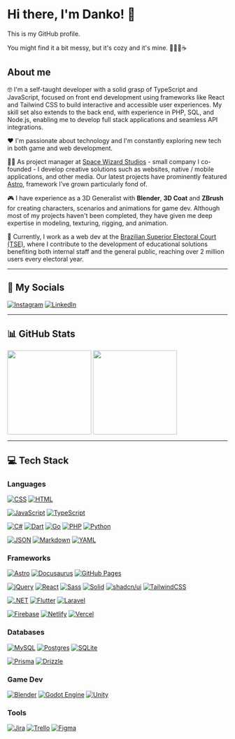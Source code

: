 # Hi there, I'm Danko! 👋

This is my GitHub profile.

You might find it a bit messy, but it's cozy and it's mine. 🤗🧦🧣☕

## About me

🤓 I'm a self-taught developer with a solid grasp of TypeScript and JavaScript, focused on front end development using frameworks like React and Tailwind CSS to build interactive and accessible user experiences. My skill set also extends to the back end, with experience in PHP, SQL, and Node.js, enabling me to develop full stack applications and seamless API integrations.

❤️ I'm passionate about technology and I'm constantly exploring new tech in both game and web development.

👨‍🚀 As project manager at [Space Wizard Studios](https://spacewiz.dev/) - small company I co-founded - I develop creative solutions such as websites, native / mobile applications, and other media. Our latest projects have prominently featured [Astro](https://astro.build/), framework I’ve grown particularly fond of.

🎮 I have experience as a 3D Generalist with **Blender**, **3D Coat** and **ZBrush** for creating characters, scenarios and animations for game dev. Although most of my projects haven't been completed, they have given me deep expertise in modeling, texturing, rigging, and animation.

💼 Currently, I work as a web dev at the [Brazilian Superior Electoral Court (TSE)](https://international.tse.jus.br/en), where I contribute to the development of educational solutions benefiting both internal staff and the general public, reaching over 2 million users every electoral year.

---

## 🥰 My Socials
[![Instagram](https://img.shields.io/badge/Instagram-%23E4405F.svg?logo=Instagram&logoColor=white)](https://www.instagram.com/danko.nobre)
[![LinkedIn](https://custom-icon-badges.demolab.com/badge/LinkedIn-0A66C2?logo=linkedin-white&logoColor=fff)](https://www.linkedin.com/in/danilo-nobre/)


---

## 📊 GitHub Stats

<div>
  <img style='height: 12rem' align="center" src="http://danko-github-readme-stats.vercel.app/api?username=danko-nobre&show_icons=true&count_private=true" />
  <img style='height: 12rem' align="center" src="http://danko-github-readme-stats.vercel.app/api/top-langs/?username=danko-nobre&layout=compact&size_weight=0.5&count_weight=0.5&langs_count=8" />
</div>

---

## 💻 Tech Stack

### Languages
[![CSS](https://img.shields.io/badge/CSS-1572B6?logo=css3&logoColor=fff)](#)
[![HTML](https://img.shields.io/badge/HTML-%23E34F26.svg?logo=html5&logoColor=white)](#)

[![JavaScript](https://img.shields.io/badge/JavaScript-F7DF1E?logo=javascript&logoColor=000)](#)
[![TypeScript](https://img.shields.io/badge/TypeScript-3178C6?logo=typescript&logoColor=fff)](#)

[![C#](https://custom-icon-badges.demolab.com/badge/C%23-%23239120.svg?logo=cshrp&logoColor=white)](#)
[![Dart](https://img.shields.io/badge/Dart-%230175C2.svg?logo=dart&logoColor=white)](#)
[![Go](https://img.shields.io/badge/Go-%2300ADD8.svg?&logo=go&logoColor=white)](#)
[![PHP](https://img.shields.io/badge/php-%23777BB4.svg?&logo=php&logoColor=white)](#)
[![Python](https://img.shields.io/badge/Python-3776AB?logo=python&logoColor=fff)](#)

[![JSON](https://img.shields.io/badge/JSON-000?logo=json&logoColor=fff)](#)
[![Markdown](https://img.shields.io/badge/Markdown-%23000000.svg?logo=markdown&logoColor=white)](#)
[![YAML](https://img.shields.io/badge/YAML-CB171E?logo=yaml&logoColor=fff)](#)

### Frameworks
[![Astro](https://img.shields.io/badge/Astro-BC52EE?logo=astro&logoColor=fff)](#)
[![Docusaurus](https://img.shields.io/badge/Docusaurus-3ECC5F?logo=docusaurus&logoColor=fff)](#)
[![GitHub Pages](https://img.shields.io/badge/GitHub%20Pages-121013?logo=github&logoColor=white)](#)

[![jQuery](https://img.shields.io/badge/jQuery-0769AD?logo=jquery&logoColor=fff)](#)
[![React](https://img.shields.io/badge/React-%2320232a.svg?logo=react&logoColor=%2361DAFB)](#)
[![Sass](https://img.shields.io/badge/Sass-C69?logo=sass&logoColor=fff)](#)
[![Solid](https://img.shields.io/badge/Solid-2C4F7C?logo=solid&logoColor=fff)](#)
[![shadcn/ui](https://img.shields.io/badge/shadcn%2Fui-000?logo=shadcnui&logoColor=fff)](#)
[![TailwindCSS](https://img.shields.io/badge/Tailwind%20CSS-%2338B2AC.svg?logo=tailwind-css&logoColor=white)](#)

[![.NET](https://img.shields.io/badge/.NET-512BD4?logo=dotnet&logoColor=fff)](#)
[![Flutter](https://img.shields.io/badge/Flutter-02569B?logo=flutter&logoColor=fff)](#)
[![Laravel](https://img.shields.io/badge/Laravel-%23FF2D20.svg?logo=laravel&logoColor=white)](#)

[![Firebase](https://img.shields.io/badge/Firebase-039BE5?logo=Firebase&logoColor=white)](#)
[![Netlify](https://img.shields.io/badge/Netlify-%23000000.svg?logo=netlify&logoColor=#00C7B7)](#)
[![Vercel](https://img.shields.io/badge/Vercel-%23000000.svg?logo=vercel&logoColor=white)](#)

### Databases
[![MySQL](https://img.shields.io/badge/MySQL-4479A1?logo=mysql&logoColor=fff)](#)
[![Postgres](https://img.shields.io/badge/Postgres-%23316192.svg?logo=postgresql&logoColor=white)](#)
[![SQLite](https://img.shields.io/badge/SQLite-%2307405e.svg?logo=sqlite&logoColor=white)](#)

[![Prisma](https://img.shields.io/badge/Prisma-2D3748?logo=prisma&logoColor=white)](#) 
[![Drizzle](https://img.shields.io/badge/Drizzle-C5F74F?logo=drizzle&logoColor=000)](#)

### Game Dev
[![Blender](https://img.shields.io/badge/Blender-%23F5792A.svg?logo=blender&logoColor=white)](#)
[![Godot Engine](https://img.shields.io/badge/Godot-%23FFFFFF.svg?logo=godot-engine)](#)
[![Unity](https://img.shields.io/badge/Unity-%23000000.svg?logo=unity&logoColor=white)](#)

### Tools 
[![Jira](https://img.shields.io/badge/Jira-0052CC?logo=jira&logoColor=fff)](#)
[![Trello](https://img.shields.io/badge/Trello-0052CC?logo=trello&logoColor=fff)](#)
[![Figma](https://img.shields.io/badge/Figma-F24E1E?logo=figma&logoColor=white)](#)
